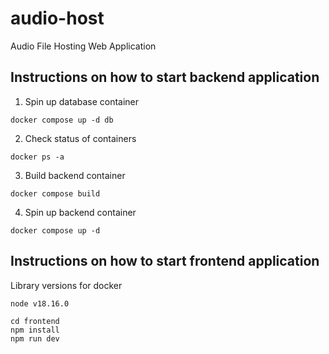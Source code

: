 # audio-host
Audio File Hosting Web Application

## Instructions on how to start backend application

1. Spin up database container
```
docker compose up -d db
```

2. Check status of containers
```
docker ps -a
```

3. Build backend container
```
docker compose build
```

4. Spin up backend container
```
docker compose up -d
```

## Instructions on how to start frontend application

Library versions for docker
```
node v18.16.0
```

```
cd frontend
npm install
npm run dev
```
